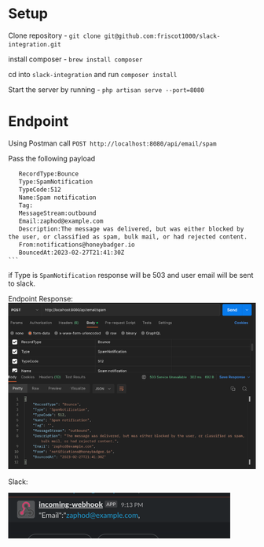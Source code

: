 
Setup
=======================================================

Clone repository - `git clone git@github.com:friscot1000/slack-integration.git`

install composer - `brew install composer`

cd into `slack-integration` and run `composer install`

Start the server by running - `php artisan serve --port=8080`

Endpoint
=======================================================

Using Postman call `POST http://localhost:8080/api/email/spam`

Pass the following payload 
````
   RecordType:Bounce
   Type:SpamNotification
   TypeCode:512
   Name:Spam notification
   Tag:
   MessageStream:outbound
   Email:zaphod@example.com
   Description:The message was delivered, but was either blocked by the user, or classified as spam, bulk mail, or had rejected content.
   From:notifications@honeybadger.io
   BouncedAt:2023-02-27T21:41:30Z
```
````
if Type is ```SpamNotification``` response will be 503 and user email will be sent to slack.  

Endpoint Response:
![img.png](img.png)

Slack:

![img_1.png](img_1.png)
